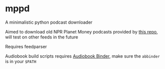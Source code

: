 # mppd
A minimalistic python podcast downloader

Aimed to download old NPR Planet Money podcasts provided by [this repo](https://github.com/xjcl/planetmoney-rss),
will test on other feeds in the future

Requires feedparser

Audiobook build scripts requires [Audiobook Binder](http://bluezbox.com/audiobookbinder.html), make sure the `abbinder` is in your `$PATH`
